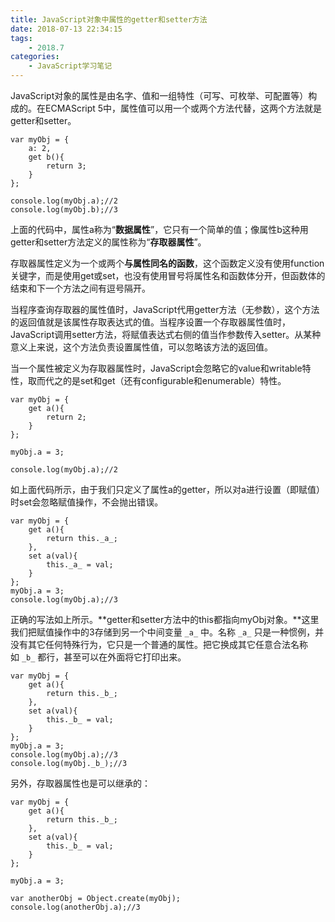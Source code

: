 ```yaml
---
title: JavaScript对象中属性的getter和setter方法
date: 2018-07-13 22:34:15
tags:
	- 2018.7
categories:
	- JavaScript学习笔记
---
```


JavaScript对象的属性是由名字、值和一组特性（可写、可枚举、可配置等）构成的。在ECMAScript 5中，属性值可以用一个或两个方法代替，这两个方法就是getter和setter。

```
var myObj = {
    a: 2,
    get b(){
        return 3;
    }   
};

console.log(myObj.a);//2
console.log(myObj.b);//3
```

上面的代码中，属性a称为“**数据属性**”，它只有一个简单的值；像属性b这种用getter和setter方法定义的属性称为“**存取器属性**”。

存取器属性定义为一个或两个**与属性同名的函数**，这个函数定义没有使用function关键字，而是使用get或set，也没有使用冒号将属性名和函数体分开，但函数体的结束和下一个方法之间有逗号隔开。

当程序查询存取器的属性值时，JavaScript代用getter方法（无参数），这个方法的返回值就是该属性存取表达式的值。当程序设置一个存取器属性值时，JavaScript调用setter方法，将赋值表达式右侧的值当作参数传入setter。从某种意义上来说，这个方法负责设置属性值，可以忽略该方法的返回值。

当一个属性被定义为存取器属性时，JavaScript会忽略它的value和writable特性，取而代之的是set和get（还有configurable和enumerable）特性。

```
var myObj = {
    get a(){
        return 2;
    }   
};

myObj.a = 3;

console.log(myObj.a);//2
```

如上面代码所示，由于我们只定义了属性a的getter，所以对a进行设置（即赋值）时set会忽略赋值操作，不会抛出错误。

```
var myObj = {
    get a(){
        return this._a_;
    },
    set a(val){
        this._a_ = val;
    }   
};
myObj.a = 3;
console.log(myObj.a);//3
```

正确的写法如上所示。**getter和setter方法中的this都指向myObj对象。**这里我们把赋值操作中的3存储到另一个中间变量 `_a_` 中。名称 `_a_` 只是一种惯例，并没有其它任何特殊行为，它只是一个普通的属性。把它换成其它任意合法名称如 `_b_` 都行，甚至可以在外面将它打印出来。

```
var myObj = {
    get a(){
        return this._b_;
    },
    set a(val){
        this._b_ = val;
    }   
};
myObj.a = 3;
console.log(myObj.a);//3
console.log(myObj._b_);//3
```

另外，存取器属性也是可以继承的：

```
var myObj = {
    get a(){
        return this._b_;
    },
    set a(val){
        this._b_ = val;
    }   
};

myObj.a = 3;

var anotherObj = Object.create(myObj);
console.log(anotherObj.a);//3
```

